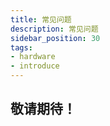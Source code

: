 ```yaml
---
title: 常见问题
description: 常见问题
sidebar_position: 30
tags:
- hardware
- introduce
---
```


## 敬请期待！

<!--
一台 CloudPSS Pro 可以计算多大规模的算例？
:   
    单台 CloudPSS Pro 可支持数千节点系统的实时仿真，也可对含数十万电气节点、百万控制节点的新型电力系统进行高效仿真加速。  

    经规模测试，单台 CloudPSS Pro 可实现 2000 电气节点系统的 50μs 步长实时仿真。可实现含控制节点在内 10000 节点系统的 50μs 步长实时仿真。

与 CloudPSS Mini 相比，CloudPSS Pro 具有哪些优势？
:   
    CloudPSS Pro 拥有更多 CPU 计算资源，可配置资源最多可达 60 核，可实现更大规模系统的实时仿真。

    同时，CloudPSS Pro 可配置 1-3 块全高规格计算通信卡，单卡可支持 128 电气节点的小步长（2μs）实时仿真。

-->